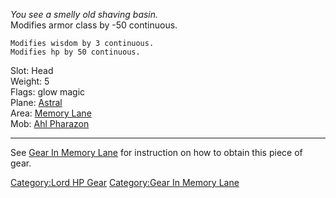 *You see a smelly old shaving basin.*  
Modifies armor class by -50 continuous.

`Modifies wisdom by 3 continuous.`  
`Modifies hp by 50 continuous.`

Slot: Head  
Weight: 5  
Flags: glow magic  
Plane: [Astral](:Category:Astral "wikilink")  
Area: [Memory Lane](:Category:Memory_Lane "wikilink")  
Mob: [Ahl Pharazon](Ahl_Pharazon "wikilink")  

------------------------------------------------------------------------

See [Gear In Memory Lane](:Category:Gear_In_Memory_Lane "wikilink") for
instruction on how to obtain this piece of gear.

[Category:Lord HP Gear](Category:Lord_HP_Gear "wikilink") [Category:Gear
In Memory Lane](Category:Gear_In_Memory_Lane "wikilink")
